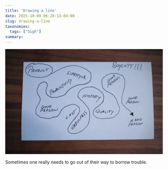 ```yaml
---
title: 'Drawing a line'
date: 2025-10-09 06:28:13-04:00
slug: drawing-a-line
taxonomies:
  tags: ["Sigh"]
summary: 
---
```


![Index card demonstrating some recent behavior](unnecessary-lines.jpg " ")

Sometimes one really needs to go out of their way to borrow trouble.
